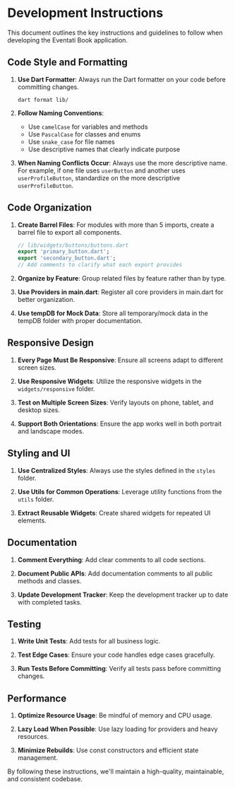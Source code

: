 # Development Instructions

This document outlines the key instructions and guidelines to follow when developing the Eventati Book application.

## Code Style and Formatting

1. **Use Dart Formatter**: Always run the Dart formatter on your code before committing changes.
   ```
   dart format lib/
   ```

2. **Follow Naming Conventions**:
   - Use `camelCase` for variables and methods
   - Use `PascalCase` for classes and enums
   - Use `snake_case` for file names
   - Use descriptive names that clearly indicate purpose

3. **When Naming Conflicts Occur**: Always use the more descriptive name. For example, if one file uses `userButton` and another uses `userProfileButton`, standardize on the more descriptive `userProfileButton`.

## Code Organization

1. **Create Barrel Files**: For modules with more than 5 imports, create a barrel file to export all components.
   ```dart
   // lib/widgets/buttons/buttons.dart
   export 'primary_button.dart';
   export 'secondary_button.dart';
   // Add comments to clarify what each export provides
   ```

2. **Organize by Feature**: Group related files by feature rather than by type.

3. **Use Providers in main.dart**: Register all core providers in main.dart for better organization.

4. **Use tempDB for Mock Data**: Store all temporary/mock data in the tempDB folder with proper documentation.

## Responsive Design

1. **Every Page Must Be Responsive**: Ensure all screens adapt to different screen sizes.

2. **Use Responsive Widgets**: Utilize the responsive widgets in the `widgets/responsive` folder.

3. **Test on Multiple Screen Sizes**: Verify layouts on phone, tablet, and desktop sizes.

4. **Support Both Orientations**: Ensure the app works well in both portrait and landscape modes.

## Styling and UI

1. **Use Centralized Styles**: Always use the styles defined in the `styles` folder.

2. **Use Utils for Common Operations**: Leverage utility functions from the `utils` folder.

3. **Extract Reusable Widgets**: Create shared widgets for repeated UI elements.

## Documentation

1. **Comment Everything**: Add clear comments to all code sections.

2. **Document Public APIs**: Add documentation comments to all public methods and classes.

3. **Update Development Tracker**: Keep the development tracker up to date with completed tasks.

## Testing

1. **Write Unit Tests**: Add tests for all business logic.

2. **Test Edge Cases**: Ensure your code handles edge cases gracefully.

3. **Run Tests Before Committing**: Verify all tests pass before committing changes.

## Performance

1. **Optimize Resource Usage**: Be mindful of memory and CPU usage.

2. **Lazy Load When Possible**: Use lazy loading for providers and heavy resources.

3. **Minimize Rebuilds**: Use const constructors and efficient state management.

By following these instructions, we'll maintain a high-quality, maintainable, and consistent codebase.
